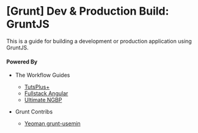[Grunt] Dev & Production Build: GruntJS
========================================================

This is a guide for building a development or production application using
GruntJS.

#### Powered By

* The Workflow Guides
  * [TutsPlus+](http://code.tutsplus.com/tutorials/building-apps-with-the-yeoman-workflow--net-33254)
  * [Fullstack Angular](https://github.com/DaftMonk/fullstack-demo)
  * [Ultimate NGBP](https://github.com/ngbp/ngbp)

* Grunt Contribs
  * [Yeoman grunt-usemin](https://github.com/yeoman/grunt-usemin)
